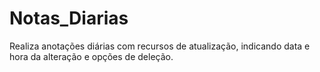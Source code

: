 # Notas_Diarias

Realiza anotações diárias com recursos de atualização, indicando data e hora da alteração e opções de deleção. 
